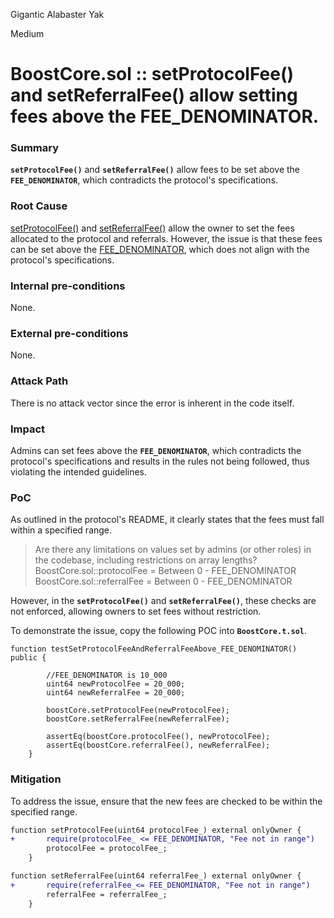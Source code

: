 Gigantic Alabaster Yak

Medium

# BoostCore.sol :: setProtocolFee() and setReferralFee() allow setting fees above the FEE_DENOMINATOR.

### Summary

**`setProtocolFee()`** and **`setReferralFee()`** allow fees to be set above the **`FEE_DENOMINATOR`**, which contradicts the protocol's specifications.

### Root Cause

[setProtocolFee()](https://github.com/sherlock-audit/2024-06-boost-aa-wallet/blob/d9f597776cc2d20fbb19ffb1f7731126cf3b6210/boost-protocol/packages/evm/contracts/BoostCore.sol#L218-L220) and [setReferralFee()](https://github.com/sherlock-audit/2024-06-boost-aa-wallet/blob/d9f597776cc2d20fbb19ffb1f7731126cf3b6210/boost-protocol/packages/evm/contracts/BoostCore.sol#L225-L227) allow the owner to set the fees allocated to the protocol and referrals. However, the issue is that these fees can be set above the [FEE_DENOMINATOR](https://github.com/sherlock-audit/2024-06-boost-aa-wallet/blob/d9f597776cc2d20fbb19ffb1f7731126cf3b6210/boost-protocol/packages/evm/contracts/BoostCore.sol#L73), which does not align with the protocol's specifications.

### Internal pre-conditions

None.

### External pre-conditions

None.

### Attack Path

There is no attack vector since the error is inherent in the code itself.

### Impact

Admins can set fees above the **`FEE_DENOMINATOR`**, which contradicts the protocol's specifications and results in the rules not being followed, thus violating the intended guidelines.

### PoC

As outlined in the protocol's README, it clearly states that the fees must fall within a specified range.

>Are there any limitations on values set by admins (or other roles) in the codebase, including restrictions on array lengths?
BoostCore.sol::protocolFee = Between 0 - FEE_DENOMINATOR
BoostCore.sol::referralFee = Between 0 - FEE_DENOMINATOR

However, in the **`setProtocolFee()`** and **`setReferralFee()`**, these checks are not enforced, allowing owners to set fees without restriction.

To demonstrate the issue, copy the following POC into **`BoostCore.t.sol`**.
```Solidity
function testSetProtocolFeeAndReferralFeeAbove_FEE_DENOMINATOR() public {

        //FEE_DENOMINATOR is 10_000
        uint64 newProtocolFee = 20_000;
        uint64 newReferralFee = 20_000;

        boostCore.setProtocolFee(newProtocolFee);
        boostCore.setReferralFee(newReferralFee);

        assertEq(boostCore.protocolFee(), newProtocolFee);
        assertEq(boostCore.referralFee(), newReferralFee);
    }
```

### Mitigation

To address the issue, ensure that the new fees are checked to be within the specified range.
```diff
function setProtocolFee(uint64 protocolFee_) external onlyOwner {
+       require(protocolFee_ <= FEE_DENOMINATOR, "Fee not in range")
        protocolFee = protocolFee_;
    }
```
```diff
function setReferralFee(uint64 referralFee_) external onlyOwner {
+       require(referralFee_<= FEE_DENOMINATOR, "Fee not in range")
        referralFee = referralFee_;
    }
```